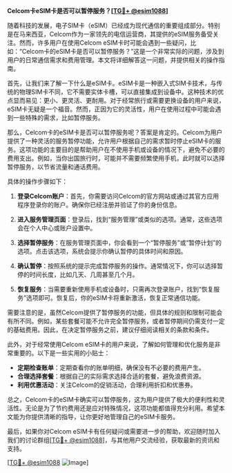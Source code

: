 **Celcom卡eSIM卡是否可以暂停服务？[[TG💪+ @esim1088](https://t.me/s/esim1088)]**

随着科技的发展，电子SIM卡（eSIM）已经成为现代通信的重要组成部分。特别是在马来西亚，Celcom作为一家领先的电信运营商，其提供的eSIM服务备受关注。然而，许多用户在使用Celcom eSIM卡时可能会遇到一些疑问，比如：“Celcom卡的eSIM卡是否可以暂停服务？”这是一个非常实际的问题，涉及到用户的日常通信需求和费用管理。本文将详细解答这一问题，并提供相关的操作指南。

首先，让我们来了解一下什么是eSIM卡。eSIM卡是一种嵌入式SIM卡技术，与传统的物理SIM卡不同，它不需要实体卡槽，可以直接集成到设备中。这种技术的优点显而易见：更小、更灵活、更耐用。对于经常旅行或需要更换设备的用户来说，eSIM卡无疑是一个福音。然而，正因为它的灵活性，用户在使用过程中可能会遇到一些特殊的需求，比如暂停服务。

那么，Celcom卡的eSIM卡是否可以暂停服务呢？答案是肯定的。Celcom为用户提供了一种灵活的服务暂停功能，允许用户根据自己的需求暂时停止eSIM卡的服务。这项功能的主要目的是帮助用户在不使用手机或设备的情况下，避免不必要的费用支出。例如，当你出国旅行时，可能并不需要频繁使用手机，此时就可以选择暂停服务，以节省流量和通话费用。

具体的操作步骤如下：

1. **登录Celcom账户**：首先，你需要访问Celcom的官方网站或通过其官方应用程序登录你的账户。确保你已经注册并验证了你的身份信息。

2. **进入服务管理页面**：登录后，找到“服务管理”或类似的选项。通常，这些选项会在个人中心或账户设置中。

3. **选择暂停服务**：在服务管理页面中，你会看到一个“暂停服务”或“暂停计划”的选项。点击该选项，系统会提示你确认暂停的具体时间和原因。

4. **确认暂停**：按照系统的提示完成暂停服务的操作。通常情况下，你可以选择暂停的时间长度，比如几天、几周甚至几个月。

5. **恢复服务**：当需要重新使用手机或设备时，只需再次登录账户，找到“恢复服务”选项即可。恢复后，你的eSIM卡将重新激活，恢复正常通信功能。

需要注意的是，虽然Celcom提供了暂停服务的功能，但具体的规则和限制可能会有所不同。例如，某些套餐可能不允许完全暂停服务，或者暂停期间仍需支付一定的基础费用。因此，在决定暂停服务之前，建议仔细阅读相关的条款和条件。

此外，对于经常使用Celcom eSIM卡的用户来说，了解如何管理和优化服务是非常重要的。以下是一些实用的小贴士：

- **定期检查账单**：定期查看你的账单明细，确保没有不必要的费用产生。
- **合理选择套餐**：根据自己的实际需求选择合适的套餐，避免浪费资源。
- **利用优惠活动**：关注Celcom的促销活动，合理利用折扣和优惠券。

总之，Celcom卡的eSIM卡确实可以暂停服务，这为用户提供了极大的便利性和灵活性。无论是为了节约费用还是应对特殊情况，这项功能都值得充分利用。希望本文能为你提供清晰的指导，让你更好地管理自己的eSIM卡服务。

最后，如果你对Celcom eSIM卡有任何疑问或需要进一步的帮助，欢迎随时加入我们的讨论群组[[TG💪+ @esim1088](https://t.me/s/esim1088)]，与其他用户交流经验，获取最新的资讯和支持。

[[TG💪+ @esim1088](https://t.me/s/esim1088) ![Image](https://i.postimg.cc/4NQfJmqS/Snipaste-2025-05-13-00-14-12.png)]